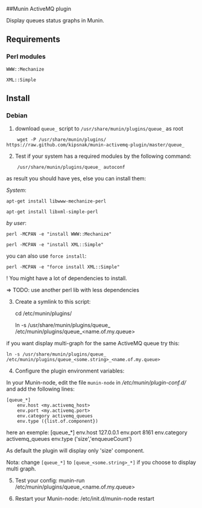 ##Munin ActiveMQ plugin

Display queues status graphs in Munin.

## Requirements

### Perl modules

`WWW::Mechanize`

`XML::Simple`

## Install

### Debian


1. download `queue_` script to `/usr/share/munin/plugins/queue_` as root

~~~
	wget -P /usr/share/munin/plugins/ https://raw.github.com/kipsnak/munin-activemq-plugin/master/queue_

~~~

2. Test if your system has a required modules by the following command:

~~~
	/usr/share/munin/plugins/queue_ autoconf

~~~

as result you should have yes, else you can install them:

_System_:

	apt-get install libwww-mechanize-perl

	apt-get install libxml-simple-perl

_by user_:

	perl -MCPAN -e "install WWW::Mechanize"

	perl -MCPAN -e "install XML::Simple"


you can also use `force install`:

	perl -MCPAN -e "force install XML::Simple"


! You might have a lot of dependencies to install.

=> TODO: use another perl lib with less dependencies

3. Create a symlink to this script:

	cd /etc/munin/plugins/

	ln -s /usr/share/munin/plugins/queue_ /etc/munin/plugins/queue_<name.of.my.queue>

if you want display multi-graph for the same ActiveMQ queue try this:

	ln -s /usr/share/munin/plugins/queue_ /etc/munin/plugins/queue_<some.string>_<name.of.my.queue>

4. Configure the plugin environment variables:

In your Munin-node, edit the file `munin-node` in _/etc/munin/plugin-conf.d/_ and add the following lines:

	[queue_*]
		env.host <my.activemq_host>
		env.port <my.activemq.port>
		env.category activemq_queues
		env.type ({list.of.component})

here an exemple:
	[queue_*]
		env.host 127.0.0.1
		env.port 8161
		env.category activemq_queues
		env.type ('size','enqueueCount')

As default the plugin will display only 'size' component.

Nota: change `[queue_*]` to `[queue_<some.string>_*]` if you choose to display multi graph.

5. Test your config:
	munin-run /etc/munin/plugins/queue_<name.of.my.queue>

6. Restart your Munin-node:
	/etc/init.d/munin-node restart
